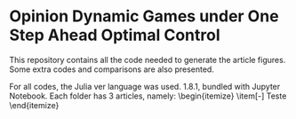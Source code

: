# Opinion Dynamic Games under One Step Ahead Optimal Control

This repository contains all the code needed to generate the article figures. Some extra codes and comparisons are also presented.

For all codes, the Julia ver language was used. 1.8.1, bundled with Jupyter Notebook. Each folder has 3 articles, namely:
\begin{itemize}
  \item[-] Teste
\end{itemize}
